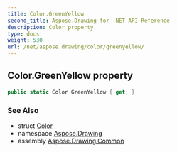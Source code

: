 ```yaml
---
title: Color.GreenYellow
second_title: Aspose.Drawing for .NET API Reference
description: Color property. 
type: docs
weight: 530
url: /net/aspose.drawing/color/greenyellow/
---
```

## Color.GreenYellow property

```csharp
public static Color GreenYellow { get; }
```

### See Also

* struct [Color](../)
* namespace [Aspose.Drawing](../../color/)
* assembly [Aspose.Drawing.Common](../../../)


